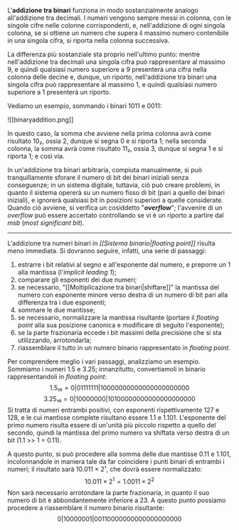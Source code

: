 L'**addizione tra binari** funziona in modo sostanzialmente analogo all'addizione tra decimali. I numeri vengono sempre messi in colonna, con le singole cifre nelle colonne corrispondenti, e, nell'addizione di ogni singola colonna, se si ottiene un numero che supera il massimo numero contenibile in una singola cifra, si riporta nella colonna successiva.

La differenza più sostanziale sta proprio nell'ultimo punto: mentre nell'addizione tra decimali una singola cifra può rappresentare al massimo 9, e quindi qualsiasi numero superiore a 9 presenterà una cifra nella colonna delle decine e, dunque, un riporto, nell'addizione tra binari una singola cifra può rappresentare al massimo 1, e quindi qualsiasi numero superiore a 1 presenterà un riporto.

Vediamo un esempio, sommando i binari 1011 e 0011:

![[binaryaddition.png]]

In questo caso, la somma che avviene nella prima colonna avrà come risultato 10₂, ossia 2, dunque si segna 0 e si riporta 1; nella seconda colonna, la somma avrà come risultato 11₂, ossia 3, dunque si segna 1 e si riporta 1; e così via.

In un'addizione tra binari arbitraria, compiuta manualmente, si può tranquillamente sforare il numero di bit dei binari iniziali senza conseguenze; in un sistema digitale, tuttavia, ciò può creare problemi, in quanto il sistema opererà su un numero fisso di bit (pari a quello dei binari iniziali), e ignorerà qualsiasi bit in posizioni superiori a quelle considerate. Quando ciò avviene, si verifica un cosiddetto "***overflow***"; l'avvenire di un *overflow* può essere accertato controllando se vi è un riporto a partire dal *msb* (*most significant bit*).
___
L'addizione tra numeri binari in *[[Sistema binario|floating point]]* risulta meno immediata. Si dovranno seguire, infatti, una serie di passaggi:
1. estrarre i bit relativi al segno e all'esponente dal numero, e preporre un 1 alla mantissa (l'*implicit leading 1*);
2. comparare gli esponenti dei due numeri;
3. se necessario, "[[Moltiplicazione tra binari|shiftare]]" la mantissa del numero con esponente minore verso destra di un numero di bit pari alla differenza tra i due esponenti;
4. sommare le due mantisse;
5. se necessario, normalizzare la mantissa risultante (portare il *floating point* alla sua posizione canonica e modificare di seguito l'esponente);
6. se la parte frazionaria eccede i bit massimi della precisione che si sta utilizzando, arrotondarla;
7. riassemblare il tutto in un numero binario rappresentato in *floating point*.

Per comprendere meglio i vari passaggi, analizziamo un esempio. Sommiamo i numeri 1.5 e 3.25; innanzitutto, convertiamoli in binario rappresentandoli in *floating point*:
$$1.5₁₀ = 0|01111111|10000000000000000000000$$
$$3.25₁₀ = 0|10000000|10100000000000000000000$$
Si tratta di numeri entrambi positivi, con esponenti rispettivamente 127 e 128, e le cui mantisse complete risultano essere 1.1 e 1.101. L'esponente del primo numero risulta essere di un'unità più piccolo rispetto a quello del secondo, quindi la mantissa del primo numero va shiftata verso destra di un bit (1.1 >> 1 = 0.11).

A questo punto, si può procedere alla somma delle due mantisse 0.11 e 1.101, incolonnandole in maniera tale da far coincidere i punti binari di entrambi i numeri; il risultato sarà 10.011 × 2¹, che dovrà essere normalizzato:
$$10.011 × 2^1 = 1.0011 × 2^2$$
Non sarà necessario arrotondare la parte frazionaria, in quanto il suo numero di bit è abbondantemente inferiore a 23. A questo punto possiamo procedere a riassemblare il numero binario risultante:
$$0|10000001|00110000000000000000000$$